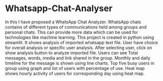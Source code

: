 # Whatsapp-Chat-Analyser
In this I have proposed a WhatsApp Chat Analyzer. WhatsApp chats contains of different types of communications held among groups and personal chats. This can provide more data which can be used for technologies like machine learning.
This project is created in python using streamlit.
It shows analysis of imported whatsapp text file. 
User have choice for overall analysis or specific user analysis.
After selecting user, click on show analysis button to analyze imported file.
Users can see Total messages, words, media and link shared in the group. 
Monthly and daily timeline for the message is shown using line charts.
Top five busy users in group using graph and list of users with percentage of use. 
Heat map shows hourly activity of users for corresponding day using heat map.
